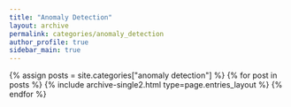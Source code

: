 ```yaml
---
title: "Anomaly Detection"
layout: archive
permalink: categories/anomaly_detection
author_profile: true
sidebar_main: true
---
```



{% assign posts = site.categories["anomaly detection"] %}
{% for post in posts %} {% include archive-single2.html type=page.entries_layout %} {% endfor %}